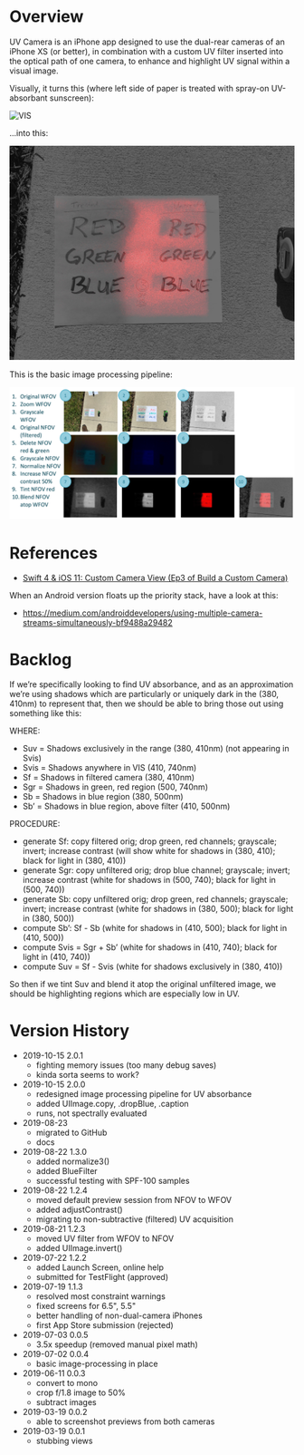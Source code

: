 # Overview

UV Camera is an iPhone app designed to use the dual-rear cameras of an iPhone XS
(or better), in combination with a custom UV filter inserted into the optical path
of one camera, to enhance and highlight UV signal within a visual image.

Visually, it turns this (where left side of paper is treated with spray-on UV-absorbant sunscreen):

![VIS](https://github.com/WasatchPhotonics/UVCamera-iOS/raw/master/website/images/before.jpeg)

...into this:

![UV](https://github.com/WasatchPhotonics/UVCamera-iOS/raw/master/website/images/after.jpeg)

This is the basic image processing pipeline:

![Processing](https://github.com/WasatchPhotonics/UVCamera-iOS/raw/master/website/images/processing.png)

# References

- [Swift 4 & iOS 11: Custom Camera View (Ep3 of Build a Custom Camera)](https://www.youtube.com/watch?v=7TqXrMnfJy8)

When an Android version floats up the priority stack, have a look at this:

- https://medium.com/androiddevelopers/using-multiple-camera-streams-simultaneously-bf9488a29482

# Backlog

If we’re specifically looking to find UV absorbance, and as an approximation 
we’re using shadows which are particularly or uniquely dark in the (380, 410nm) 
to represent that, then we should be able to bring those out using something like
this:

WHERE:

- Suv = Shadows exclusively in the range (380, 410nm) (not appearing in Svis)
- Svis = Shadows anywhere in VIS (410, 740nm)
- Sf = Shadows in filtered camera (380, 410nm)
- Sgr = Shadows in green, red region (500, 740nm)
- Sb = Shadows in blue region (380, 500nm)
- Sb’ = Shadows in blue region, above filter (410, 500nm)

PROCEDURE:

- generate Sf: copy filtered orig; drop green, red channels; grayscale; invert; 
  increase contrast (will show white for shadows in (380, 410); black for light 
  in (380, 410))
- generate Sgr: copy unfiltered orig; drop blue channel; grayscale; invert; 
  increase contrast (white for shadows in (500, 740); black for light in (500, 740))
- generate Sb: copy unfiltered orig; drop green, red channels; grayscale; invert;
  increase contrast (white for shadows in (380, 500); black for light in (380, 500))
- compute Sb’: Sf - Sb (white for shadows in (410, 500); black for light in (410, 500))
- compute Svis = Sgr + Sb’ (white for shadows in (410, 740); black for light in (410, 740))
- compute Suv = Sf - Svis (white for shadows exclusively in (380, 410))

So then if we tint Suv and blend it atop the original unfiltered image, we should
be highlighting regions which are especially low in UV.

# Version History

- 2019-10-15 2.0.1
    - fighting memory issues (too many debug saves)
    - kinda sorta seems to work?
- 2019-10-15 2.0.0
    - redesigned image processing pipeline for UV absorbance
    - added UIImage.copy, .dropBlue, .caption
    - runs, not spectrally evaluated
- 2019-08-23
    - migrated to GitHub
    - docs
- 2019-08-22 1.3.0
    - added normalize3()
    - added BlueFilter
    - successful testing with SPF-100 samples
- 2019-08-22 1.2.4
    - moved default preview session from NFOV to WFOV
    - added adjustContrast()
    - migrating to non-subtractive (filtered) UV acquisition
- 2019-08-21 1.2.3
    - moved UV filter from WFOV to NFOV
    - added UIImage.invert()
- 2019-07-22 1.2.2
    - added Launch Screen, online help
    - submitted for TestFlight (approved)
- 2019-07-19 1.1.3
    - resolved most constraint warnings
    - fixed screens for 6.5", 5.5"
    - better handling of non-dual-camera iPhones
    - first App Store submission (rejected)
- 2019-07-03 0.0.5
    - 3.5x speedup (removed manual pixel math)
- 2019-07-02 0.0.4
    - basic image-processing in place
- 2019-06-11 0.0.3
    - convert to mono
    - crop f/1.8 image to 50%
    - subtract images
- 2019-03-19 0.0.2
    - able to screenshot previews from both cameras
- 2019-03-19 0.0.1
    - stubbing views
